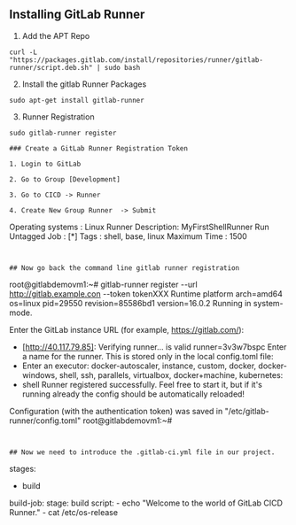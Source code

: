 ## Installing GitLab Runner

1. Add the APT Repo 
```
curl -L "https://packages.gitlab.com/install/repositories/runner/gitlab-runner/script.deb.sh" | sudo bash
```

2. Install the gitlab Runner Packages 
```
sudo apt-get install gitlab-runner
```

3. Runner Registration 
```
sudo gitlab-runner register

### Create a GitLab Runner Registration Token

1. Login to GitLab 

2. Go to Group [Development]

3. Go to CICD -> Runner

4. Create New Group Runner  -> Submit
```
Operating systems : Linux 
Runner Description: MyFirstShellRunner
Run Untagged Job  : [*]
Tags              : shell, base, linux
Maximum Time      : 1500 
```


## Now go back the command line gitlab runner registration
```
root@gitlabdemovm1:~# gitlab-runner register --url http://gitlab.example.con --token tokenXXX
Runtime platform                                    arch=amd64 os=linux pid=29550 revision=85586bd1 version=16.0.2
Running in system-mode.                            
                                                   
Enter the GitLab instance URL (for example, https://gitlab.com/):
- [http://40.117.79.85]: 
Verifying runner... is valid                        runner=3v3w7bspc
Enter a name for the runner. This is stored only in the local config.toml file:
- [gitlabdemovm1]: gitlabdemovm3
Enter an executor: docker-autoscaler, instance, custom, docker, docker-windows, shell, ssh, parallels, virtualbox, docker+machine, kubernetes:
- shell
Runner registered successfully. Feel free to start it, but if it's running already the config should be automatically reloaded!
 
Configuration (with the authentication token) was saved in "/etc/gitlab-runner/config.toml" 
root@gitlabdemovm1:~# 
```


## Now we need to introduce the .gitlab-ci.yml file in our project. 

```
stages: 
  - build

build-job:
  stage: build
  script:
    - echo "Welcome to the world of GitLab CICD Runner."
    - cat /etc/os-release 
```    